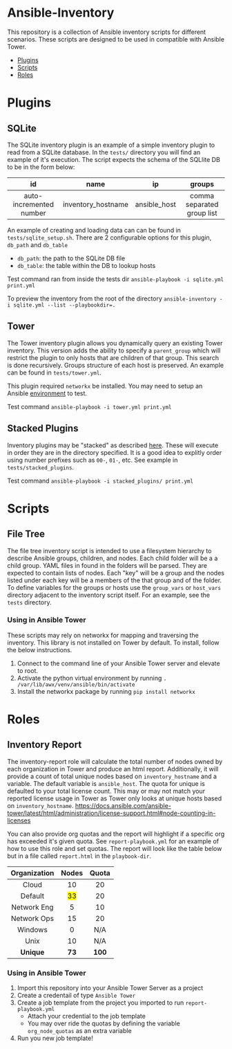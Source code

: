 # Ansible-Inventory

This repository is a collection of Ansible inventory scripts for different scenarios. These scripts are designed to be used in compatible with Ansible Tower.

- [Plugins](#Plugins)
- [Scripts](#Scripts)
- [Roles](#Roles)

# Plugins

## SQLite
The SQLite inventory plugin is an example of a simple inventory plugin to read from a SQLite database. In the `tests/` directory you will find an example of it's execution. The script expects the schema of the SQLlite DB to be in the form below:

| id | name | ip | groups |
|:-----------------------:|:------------------:|:------------:|:--------------------------:|
| auto-incremented number | inventory_hostname | ansible_host | comma separated group list |

An example of creating and loading data can can be found in `tests/sqlite_setup.sh`. There are 2 configurable options for this plugin, `db_path` and `db_table`
- `db_path`: the path to the SQLite DB file
- `db_table`: the table within the DB to lookup hosts

Test command ran from inside the tests dir `ansible-playbook -i sqlite.yml print.yml`

To preview the inventory from the root of the directory `ansible-inventory -i sqlite.yml --list --playbookdir=.`

## Tower
The Tower inventory plugin allows you dynamically query an existing Tower inventory. This version adds the ability to specify a `parent_group` which will restrict the plugin to only hosts that are children of that group. This search is done recursively. Groups structure of each host is preserved. An example can be found in `tests/tower.yml`.

This plugin required `networkx` be installed. You may need to setup an Ansible [environment](https://docs.ansible.com/ansible/latest/dev_guide/developing_modules_general.html#common-environment-setup) to test.

Test command `ansible-playbook -i tower.yml print.yml`

## Stacked Plugins
Inventory plugins may be "stacked" as described [here](https://docs.ansible.com/ansible/latest/plugins/inventory.html#using-inventory-plugins). These will execute in order they are in the directory specified. It is a good idea to explitly order using number prefixes such as `00-`, `01-`, etc. See example in `tests/stacked_plugins`.

Test command `ansible-playbook -i stacked_plugins/ print.yml`

# Scripts
## File Tree
The file tree inventory script is intended to use a filesystem hierarchy to describe Ansible groups, children, and nodes. Each child folder will be a a child group. YAML files in found in the folders will be parsed. They are expected to contain lists of nodes. Each "key" will be a group and the nodes listed under each key will be a members of the that group and of the folder. To define variables for the groups or hosts use the `group_vars` or `host_vars` directory adjacent to the inventory script itself. For an example, see the `tests` directory.

### Using in Ansible Tower
These scripts may rely on networkx for mapping and traversing the inventory. This library is not installed on Tower by default. To install, follow the below instructions.
1. Connect to the command line of your Ansible Tower server and elevate to root.
2. Activate the python virtual environment by running `. /var/lib/awx/venv/ansible/bin/activate`
3. Install the networkx package by running `pip install networkx`

# Roles
## Inventory Report
The inventory-report role will calculate the total number of nodes owned by each organization in Tower and produce an html report. Additionally, it will provide a count of total unique nodes based on `inventory_hostname` and a variable. The default variable is `ansible_host`. The quota for unique is defaulted to your total license count. This may or may not match your reported license usage in Tower as Tower only looks at unique hosts based on `inventory_hostname`. https://docs.ansible.com/ansible-tower/latest/html/administration/license-support.html#node-counting-in-licenses

 You can also provide org quotas and the report will highlight if a specific org has exceeded it's given quota. See `report-playbook.yml` for an example of how to use this role and set quotas. The report will look like the table below but in a file called `report.html` in the `playbook-dir`.

| Organization | Nodes | Quota |
|:------------:|:-----:|:-----:|
| Cloud        | 10    | 20    |
| Default      |<span style="background:yellow"> 33 </span>| 20 |
| Network Eng  | 5     | 10    |
| Network Ops  | 15    | 20    |
| Windows      | 0     | N/A   |
| Unix         | 10    | N/A   |
| **Unique** | **73**    | **100**   |

### Using in Ansible Tower
1. Import this repository into your Ansible Tower Server as a project
2. Create a credentail of type `Ansible Tower`
3. Create a job template from the project you imported to run `report-playbook.yml`
    * Attach your credential to the job template
    * You may over ride the quotas by defining the variable `org_node_quotas` as an extra variable
4. Run you new job template!
